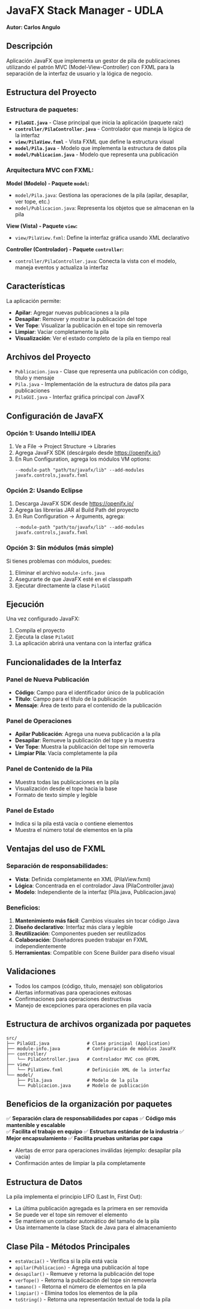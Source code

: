 # JavaFX Stack Manager - UDLA
**Autor: Carlos Angulo**

## Descripción
Aplicación JavaFX que implementa un gestor de pila de publicaciones utilizando el patrón MVC (Model-View-Controller) con FXML para la separación de la interfaz de usuario y la lógica de negocio.

## Estructura del Proyecto

### Estructura de paquetes:
- **`PilaGUI.java`** - Clase principal que inicia la aplicación (paquete raíz)
- **`controller/PilaController.java`** - Controlador que maneja la lógica de la interfaz
- **`view/PilaView.fxml`** - Vista FXML que define la estructura visual
- **`model/Pila.java`** - Modelo que implementa la estructura de datos pila
- **`model/Publicacion.java`** - Modelo que representa una publicación

### Arquitectura MVC con FXML:

**Model (Modelo) - Paquete `model`:**
- `model/Pila.java`: Gestiona las operaciones de la pila (apilar, desapilar, ver tope, etc.)
- `model/Publicacion.java`: Representa los objetos que se almacenan en la pila

**View (Vista) - Paquete `view`:**
- `view/PilaView.fxml`: Define la interfaz gráfica usando XML declarativo

**Controller (Controlador) - Paquete `controller`:**
- `controller/PilaController.java`: Conecta la vista con el modelo, maneja eventos y actualiza la interfaz

## Características

La aplicación permite:
- **Apilar**: Agregar nuevas publicaciones a la pila
- **Desapilar**: Remover y mostrar la publicación del tope
- **Ver Tope**: Visualizar la publicación en el tope sin removerla
- **Limpiar**: Vaciar completamente la pila
- **Visualización**: Ver el estado completo de la pila en tiempo real

## Archivos del Proyecto

- `Publicacion.java` - Clase que representa una publicación con código, título y mensaje
- `Pila.java` - Implementación de la estructura de datos pila para publicaciones
- `PilaGUI.java` - Interfaz gráfica principal con JavaFX

## Configuración de JavaFX

### Opción 1: Usando IntelliJ IDEA
1. Ve a File → Project Structure → Libraries
2. Agrega JavaFX SDK (descárgalo desde https://openjfx.io/)
3. En Run Configuration, agrega los módulos VM options:
   ```
   --module-path "path/to/javafx/lib" --add-modules javafx.controls,javafx.fxml
   ```

### Opción 2: Usando Eclipse
1. Descarga JavaFX SDK desde https://openjfx.io/
2. Agrega las librerías JAR al Build Path del proyecto
3. En Run Configuration → Arguments, agrega:
   ```
   --module-path "path/to/javafx/lib" --add-modules javafx.controls,javafx.fxml
   ```

### Opción 3: Sin módulos (más simple)
Si tienes problemas con módulos, puedes:
1. Eliminar el archivo `module-info.java`
2. Asegurarte de que JavaFX esté en el classpath
3. Ejecutar directamente la clase `PilaGUI`

## Ejecución

Una vez configurado JavaFX:
1. Compila el proyecto
2. Ejecuta la clase `PilaGUI` 
3. La aplicación abrirá una ventana con la interfaz gráfica

## Funcionalidades de la Interfaz

### Panel de Nueva Publicación
- **Código**: Campo para el identificador único de la publicación
- **Título**: Campo para el título de la publicación  
- **Mensaje**: Área de texto para el contenido de la publicación

### Panel de Operaciones
- **Apilar Publicación**: Agrega una nueva publicación a la pila
- **Desapilar**: Remueve la publicación del tope y la muestra
- **Ver Tope**: Muestra la publicación del tope sin removerla
- **Limpiar Pila**: Vacía completamente la pila

### Panel de Contenido de la Pila
- Muestra todas las publicaciones en la pila
- Visualización desde el tope hacia la base
- Formato de texto simple y legible

### Panel de Estado
- Indica si la pila está vacía o contiene elementos
- Muestra el número total de elementos en la pila

## Ventajas del uso de FXML

### Separación de responsabilidades:
- **Vista**: Definida completamente en XML (PilaView.fxml)
- **Lógica**: Concentrada en el controlador Java (PilaController.java)
- **Modelo**: Independiente de la interfaz (Pila.java, Publicacion.java)

### Beneficios:
1. **Mantenimiento más fácil**: Cambios visuales sin tocar código Java
2. **Diseño declarativo**: Interfaz más clara y legible
3. **Reutilización**: Componentes pueden ser reutilizados
4. **Colaboración**: Diseñadores pueden trabajar en FXML independientemente
5. **Herramientas**: Compatible con Scene Builder para diseño visual

## Validaciones

- Todos los campos (código, título, mensaje) son obligatorios
- Alertas informativas para operaciones exitosas
- Confirmaciones para operaciones destructivas
- Manejo de excepciones para operaciones en pila vacía

## Estructura de archivos organizada por paquetes
```
src/
├── PilaGUI.java              # Clase principal (Application)
├── module-info.java          # Configuración de módulos JavaFX
├── controller/
│   └── PilaController.java   # Controlador MVC con @FXML
├── view/
│   └── PilaView.fxml         # Definición XML de la interfaz
└── model/
    ├── Pila.java             # Modelo de la pila
    └── Publicacion.java      # Modelo de publicación
```

## Beneficios de la organización por paquetes

✅ **Separación clara de responsabilidades por capas**
✅ **Código más mantenible y escalable**  
✅ **Facilita el trabajo en equipo**
✅ **Estructura estándar de la industria**
✅ **Mejor encapsulamiento**
✅ **Facilita pruebas unitarias por capa**
- Alertas de error para operaciones inválidas (ejemplo: desapilar pila vacía)
- Confirmación antes de limpiar la pila completamente

## Estructura de Datos

La pila implementa el principio LIFO (Last In, First Out):
- La última publicación agregada es la primera en ser removida
- Se puede ver el tope sin remover el elemento
- Se mantiene un contador automático del tamaño de la pila
- Usa internamente la clase Stack de Java para el almacenamiento

## Clase Pila - Métodos Principales

- `estaVacia()` - Verifica si la pila está vacía
- `apilar(Publicacion)` - Agrega una publicación al tope
- `desapilar()` - Remueve y retorna la publicación del tope
- `verTope()` - Retorna la publicación del tope sin removerla
- `tamano()` - Retorna el número de elementos en la pila
- `limpiar()` - Elimina todos los elementos de la pila
- `toString()` - Retorna una representación textual de toda la pila